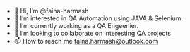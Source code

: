 - 👋 Hi, I’m @faina-harmash
- 👀 I’m interested in QA Automation using JAVA & Selenium.
- 🌱 I’m currently working as a QA Engeenier.
- 💞️ I’m looking to collaborate on interesting QA projects
- 📫 How to reach me faina.harmash@outlook.com

<!---
faina-harmash/faina-harmash is a ✨ special ✨ repository because its `README.md` (this file) appears on your GitHub profile.
You can click the Preview link to take a look at your changes.
--->
